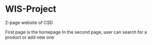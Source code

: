 # WIS-Project
2-page website of CSD

First page is the homepage
In the second page, user can search for a product or add new one
